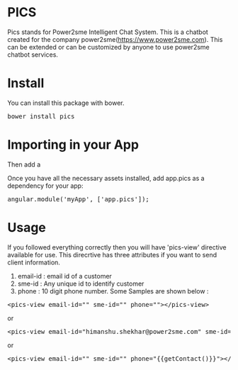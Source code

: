 # PICS
Pics stands for Power2sme Intelligent Chat System. This is a chatbot created for the company power2sme(https://www.power2sme.com). This can be extended or can be customized by anyone to use power2sme chatbot services.

# Install
You can install this package with bower.
<pre>bower install pics</pre>

# Importing in your App
Then add a <script> to your index.html or on whatever page you want to include:
<pre><script src="/bower_components/pics/dist/pics.min.js"></script></pre>

Once you have all the necessary assets installed, add app.pics as a dependency for your app:
<pre>angular.module('myApp', ['app.pics']);</pre>

# Usage
If you followed everything correctly then you will have 'pics-view' directive available for use.
This direcrtive has three attributes if you want to send client information.
1. email-id : email id of a customer
2. sme-id : Any unique id to identify customer
3. phone : 10 digit phone number.
Some Samples are shown below :
<pre>&lt;pics-view email-id="" sme-id="" phone=""&gt;&lt;/pics-view&gt;</pre>
or
<pre>&lt;pics-view email-id="himanshu.shekhar@power2sme.com" sme-id="" phone=""&gt;&lt;/pics-view&gt;</pre>
or
<pre>&lt;pics-view email-id="" sme-id="" phone="{{getContact()}}"&gt;&lt;/pics-view&gt;</pre>

